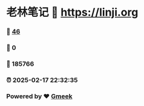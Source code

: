 # 老林笔记 :link: https://linji.org 
### :page_facing_up: [46](https://linji.org/tag.html) 
### :speech_balloon: 0 
### :hibiscus: 185766 
### :alarm_clock: 2025-02-17 22:32:35 
### Powered by :heart: [Gmeek](https://github.com/Meekdai/Gmeek)
